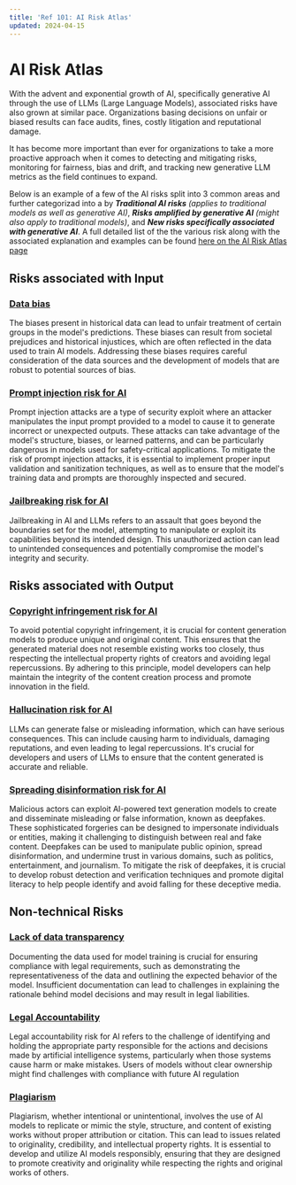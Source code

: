 ```yaml
---
title: 'Ref 101: AI Risk Atlas'
updated: 2024-04-15
---
```


# AI Risk Atlas

With the advent and exponential growth of AI, specifically generative AI through the use of LLMs (Large Language Models), associated risks have also grown at similar pace. Organizations basing decisions on unfair or biased results can face audits, fines, costly litigation and reputational damage.

It has become more important than ever for organizations to take a more proactive approach when it comes to detecting and mitigating risks, monitoring for fairness, bias and drift, and tracking new generative LLM metrics as the field continues to expand.

Below is an example of a few of the AI risks split into 3 common areas and further categorizad into a by _**Traditional AI risks** (applies to traditional models as well as generative AI)_, _**Risks amplified by generative AI** (might also apply to traditional models)_, and _**New risks specifically associated with generative AI**_. A full detailed list of the the various risk along with the associated explanation and examples can be found [here on the AI Risk Atlas page](https://www.ibm.com/docs/en/watsonx-as-a-service?topic=ai-risk-atlas)


## Risks associated with Input 

### [Data bias](https://www.ibm.com/docs/en/watsonx-as-a-service?topic=atlas-data-bias)

The biases present in historical data can lead to unfair treatment of certain groups in the model's predictions. These biases can result from societal prejudices and historical injustices, which are often reflected in the data used to train AI models. Addressing these biases requires careful consideration of the data sources and the development of models that are robust to potential sources of bias.


### [Prompt injection risk for AI](https://www.ibm.com/docs/en/watsonx-as-a-service?topic=atlas-prompt-injection)

Prompt injection attacks are a type of security exploit where an attacker manipulates the input prompt provided to a model to cause it to generate incorrect or unexpected outputs. These attacks can take advantage of the model's structure, biases, or learned patterns, and can be particularly dangerous in models used for safety-critical applications. To mitigate the risk of prompt injection attacks, it is essential to implement proper input validation and sanitization techniques, as well as to ensure that the model's training data and prompts are thoroughly inspected and secured.


### [Jailbreaking risk for AI](https://www.ibm.com/docs/en/watsonx-as-a-service?topic=atlas-jailbreaking)

Jailbreaking in AI and LLMs refers to an assault that goes beyond the boundaries set for the model, attempting to manipulate or exploit its capabilities beyond its intended design. This unauthorized action can lead to unintended consequences and potentially compromise the model's integrity and security.

## Risks associated with Output

### [Copyright infringement risk for AI](https://www.ibm.com/docs/en/watsonx-as-a-service?topic=atlas-copyright-infringement)

To avoid potential copyright infringement, it is crucial for content generation models to produce unique and original content. This ensures that the generated material does not resemble existing works too closely, thus respecting the intellectual property rights of creators and avoiding legal repercussions. By adhering to this principle, model developers can help maintain the integrity of the content creation process and promote innovation in the field.

### [Hallucination risk for AI](https://www.ibm.com/docs/en/watsonx-as-a-service?topic=atlas-hallucination)

LLMs can generate false or misleading information, which can have serious consequences. This can include causing harm to individuals, damaging reputations, and even leading to legal repercussions. It's crucial for developers and users of LLMs to ensure that the content generated is accurate and reliable.

### [Spreading disinformation risk for AI](https://www.ibm.com/docs/en/SSYOK8/wsj/ai-risk-atlas/spreading-disinformation.html)

Malicious actors can exploit AI-powered text generation models to create and disseminate misleading or false information, known as deepfakes. These sophisticated forgeries can be designed to impersonate individuals or entities, making it challenging to distinguish between real and fake content. Deepfakes can be used to manipulate public opinion, spread disinformation, and undermine trust in various domains, such as politics, entertainment, and journalism. To mitigate the risk of deepfakes, it is crucial to develop robust detection and verification techniques and promote digital literacy to help people identify and avoid falling for these deceptive media.



## Non-technical Risks 

### [Lack of data transparency](https://www.ibm.com/docs/en/SSYOK8/wsj/ai-risk-atlas/lack-of-data-transparency.html)

Documenting the data used for model training is crucial for ensuring compliance with legal requirements, such as demonstrating the representativeness of the data and outlining the expected behavior of the model. Insufficient documentation can lead to challenges in explaining the rationale behind model decisions and may result in legal liabilities.

### [Legal Accountability](https://www.ibm.com/docs/en/SSYOK8/wsj/ai-risk-atlas/legal-accountability.html)

Legal accountability risk for AI refers to the challenge of identifying and holding the appropriate party responsible for the actions and decisions made by artificial intelligence systems, particularly when those systems cause harm or make mistakes. Users of models without clear ownership might find challenges with compliance with future AI regulation

### [Plagiarism](https://www.ibm.com/docs/en/SSYOK8/wsj/ai-risk-atlas/plagiarism.html) 

Plagiarism, whether intentional or unintentional, involves the use of AI models to replicate or mimic the style, structure, and content of existing works without proper attribution or citation. This can lead to issues related to originality, credibility, and intellectual property rights. It is essential to develop and utilize AI models responsibly, ensuring that they are designed to promote creativity and originality while respecting the rights and original works of others.
